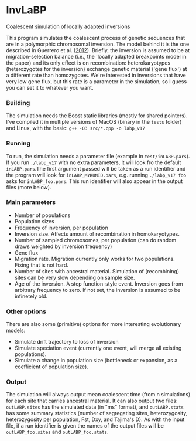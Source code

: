 # InvLaBP
Coalescent simulation of locally adapted inversions

This program simulates the coalescent process of genetic sequences that are in a polymorphic chromosomal inversion. The model behind it is the one described in Guerrero et al. (<a href="http://rstb.royalsocietypublishing.org/content/367/1587/430.long">2012</a>). Briefly, the inversion is assumed to be at migration-selection balance (i.e., the 'locally adapted breakpoints model in the paper) and its only effect is on recombination: heterokaryotypes (heterozygotes for the inversion) exchange genetic material ('gene flux') at a different rate than homozygotes. We're interested in inversions that have very low gene flux, but this rate is a parameter in the simulation, so I guess you can set it to whatever you want.

### Building
The simulation needs the Boost static libraries (mostly for shared pointers).
I've compiled it in multiple versions of MacOS (binary in the `tests` folder) and Linux, with the basic:
`g++ -O3 src/*.cpp -o labp_v17`

### Running
To run, the simulation needs a parameter file (example in `test/inLABP.pars`). If you run `./labp_v17` with no extra parameters, it will look fro the default `inLABP.pars`.The first argument passed will be taken as a run identifier and the program will look for `inLABP_MYRUNID.pars`, e.g. running `./labp_v17 foo` asks for `inLABP_foo.pars`. This run identifier will also appear in the output files (more below).

### Main parameters
- Number of populations
- Population sizes
- Frequency of inversion, per population
- Inversion size. Affects amount of recombination in homokaryotypes.
- Number of sampled chromosomes, per population (can do random draws weighted by inversion frequency)
- Gene flux
- Migration rate. Migration currently only works for two populations. Fixing that is not hard.
- Number of sites with ancestral material. Simulation of (recombining) sites can be very slow depending on sample size.
- Age of the inversion. A step function-style event. Inversion goes from arbitrary frequency to zero. If not set, the inversion is assumed to be infinetely old. 

### Other options
There are also some (primitive) options for more interesting evolutionary models:
- Simulate drift trajectory to loss of inversion
- Simulate speciation event (currently one event, will merge all existing populations).
- Simulate a change in population size (bottleneck or expansion, as a coefficient of population size).

### Output
The simulation will always output mean coalescent time (from n simulations) for each site that carries ancestral material. It can also output two files: `outLABP.sites` has the simulated data (in "ms" format), and `outLABP.stats` has some summary statistics (number of segregating sites, heterozygosity, heterozygosity per population, Fst, Dxy, and Tajima's D). As with the input file, if a run identifier is given the names of the output files will be `outLABP_foo.sites` and `outLABP_foo.stats`.
